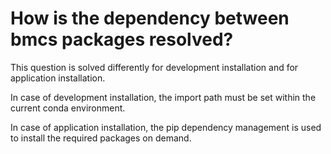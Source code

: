 
# How is the dependency between bmcs packages resolved?

This question is solved differently for development 
installation and for application installation.

In case of development installation, the import 
path must be set within the current conda environment.

In case of application installation, the pip dependency
management is used to install the required 
packages on demand.   

